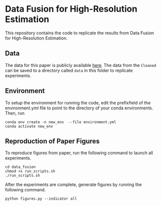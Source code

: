 # Data Fusion for High-Resolution Estimation

This repository contains the code to replicate the results from Data Fusion for High-Resolution Estimation.


## Data
The data for this paper is publicly available [here](https://drive.google.com/drive/folders/1ALGzHTkK1k4X5HJIPtzwmwJE1EApMMbki). The data from the ``Cleaned`` can be saved to a directory called ``data`` in this folder to replicate experiments.

## Environment
To setup the environment for running the code, edit the prefixfield of the environment.yml file to point to the directory of your conda environments. Then, run

```
conda env create -n new_env  --file environment.yml
conda activate new_env
```

## Reproduction of Paper Figures
To reproduce figures from paper, run the following command to launch all experiments.

```
cd data_fusion
chmod +x run_scripts.sh
./run_scripts.sh
```
After the experiments are complete, generate figures by running the following command.
```
python figures.py --indicator all
```

 
